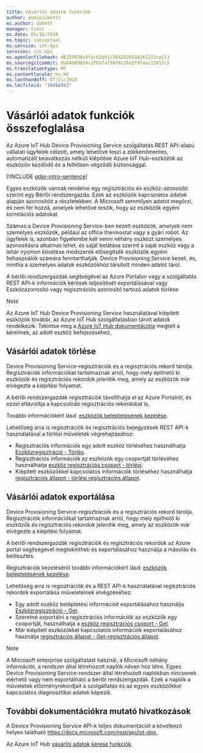 ```yaml
---
title: Vásárlói adatok funkciók
author: dominicbetts
ms.author: dobett
manager: timlt
ms.date: 05/16/2018
ms.topic: conceptual
ms.service: iot-dps
services: iot-dps
ms.openlocfilehash: d6355926c8fac62b01c36d28265842b1233ce213
ms.sourcegitcommit: 0a84b090d4c2fb57af3876c26a1f97aac12015c5
ms.translationtype: MT
ms.contentlocale: hu-HU
ms.lasthandoff: 07/11/2018
ms.locfileid: "38666943"
---
```

# <a name="summary-of-customer-data-request-features"></a>Vásárlói adatok funkciók összefoglalása

Az Azure IoT Hub Device Provisioning Service szolgáltatás REST API-alapú vállalati ügyfelek célzott, amely lehetővé teszi a zökkenőmentes, automatizált beavatkozás nélküli kiépítése Azure IoT Hub-eszközök az eszközön kezdődő és a felhőben végződő biztonsággal.

[!INCLUDE [gdpr-intro-sentence](../../includes/gdpr-intro-sentence.md)]

Egyes eszközök vannak rendelve egy regisztrációs és eszköz-azonosító szerint egy Bérlői rendszergazda. Ezek az eszközök kapcsolatos adatok alapján azonosítóit a részletekben. A Microsoft semmilyen adatot megőrzi, és nem fér hozzá, amelyek lehetővé teszik, hogy az eszközök egyéni korrelációs adatokat.

Számos a Device Provisioning Service-ben kezelt eszközök, amelyek nem személyes eszközök, például az office thermostat vagy a gyári robot. Az ügyfelek is, azonban figyelembe kell venni néhány eszközt személyes azonosításra alkalmas lehet, és saját belátása szerint a saját eszköz vagy a leltár nyomon követése módszerek elősegítsék eszközök egyéni felhasználók számára fenntarthatják. Device Provisioning Service kezeli, és, mintha a személyes adatok eszközökhöz társított minden adatot tárol.

A bérlői rendszergazdák segítségével az Azure Portalon vagy a szolgáltatás REST API-k információk kérések teljesítését exportálásával vagy Eszközazonosító vagy regisztrációs azonosító tartozó adatok törlése

> [!NOTE]
> Az Azure IoT Hub Device Provisioning Service használatával kiépített eszközök további, az Azure IoT Hub szolgáltatásban tárolt adatok rendelkezik. Tekintse meg a [Azure IoT Hub dokumentációja](../iot-hub/iot-hub-customer-data-requests.md) megtelt a kérelmek, az adott eszköz befejezéséhez.

## <a name="deleting-customer-data"></a>Vásárlói adatok törlése

Device Provisioning Service-regisztrációk és a regisztrációs rekord tárolja. Regisztrációk információkat tartalmaznak arról, hogy mely építhető ki eszközök és regisztrációs rekordok jelenítik meg, amely az eszközök már elvégezte a kiépítési folyamat.

A bérlői rendszergazdák regisztrációk távolíthatja el az Azure Portalról, és ezzel eltávolítja a kapcsolódó regisztrációs rekordokat is.

További információkért lásd: [eszközök beléptetésének kezelése](how-to-manage-enrollments.md).

Lehetőség arra is regisztrációk és regisztrációs bejegyzések REST API-k használatával a törlési műveletek végrehajtásához:

* Regisztrációs információk egy adott eszköz törléséhez használhatja [Eszközregisztráció - Törlés](https://docs.microsoft.com/rest/api/iot-dps/deviceenrollment/delete).
* Regisztrációs információk az eszközök egy csoportját törléséhez használhatja [eszköz regisztrációs csoport - törlési](https://docs.microsoft.com/rest/api/iot-dps/deviceenrollmentgroup/delete).
* Kiépített eszközökkel kapcsolatos információk törléséhez használhatja [regisztrációs állapot - törlési regisztrációs állapot](https://docs.microsoft.com/rest/api/iot-dps/registrationstate/deleteregistrationstate).

## <a name="exporting-customer-data"></a>Vásárlói adatok exportálása

Device Provisioning Service-regisztrációk és a regisztrációs rekord tárolja. Regisztrációk információkat tartalmaznak arról, hogy mely építhető ki eszközök és regisztrációs rekordok jelenítik meg, amely az eszközök már elvégezte a kiépítési folyamat.

A bérlői rendszergazdák regisztrációk és regisztrációs rekordok az Azure portal segítségével megtekintheti és exportálásához használja a másolás és beillesztés.

Regisztrációk kezeléséről további információkért lásd: [eszközök beléptetésének kezelése](how-to-manage-enrollments.md).

Lehetőség arra is regisztrációk és a REST API-k használatával regisztrációs rekordok exportálása műveleteinek elvégzéséhez:

* Egy adott eszköz beléptetési információit exportálásához használja [Eszközregisztráció – Get](https://docs.microsoft.com/rest/api/iot-dps/deviceenrollment/get).
* Szeretné exportálni a regisztrációs információk az eszközök egy csoportját, használhatja a [eszköz regisztrációs csoport - Get](https://docs.microsoft.com/rest/api/iot-dps/deviceenrollmentgroup/get).
* Már kiépített eszközökkel kapcsolatos információk exportálásához használja [regisztrációs állapot - Get-regisztrációs állapot](https://docs.microsoft.com/rest/api/iot-dps/registrationstate/getregistrationstate).

> [!NOTE]
> A Microsoft enterprise szolgáltatást használ, a Microsoft néhány információt, a rendszer által létrehozott naplók néven hoz létre. Egyes Device Provisioning Service-rendszer által létrehozott naplókban nincsenek elérhető vagy nem exportálható a bérlői rendszergazdák. Ezek a naplók a műveletek előzményrekordjait a szolgáltatás és az egyes eszközökkel kapcsolatos diagnosztikai adatok képezik.

## <a name="links-to-additional-documentation"></a>További dokumentációkra mutató hivatkozások

A Device Provisioning Service API-k teljes dokumentációt a következő helyen található [ https://docs.microsoft.com/rest/api/iot-dps ](https://docs.microsoft.com/rest/api/iot-dps).

Az Azure IoT Hub [vásárlói adatok kérése funkciók](../iot-hub/iot-hub-customer-data-requests.md).